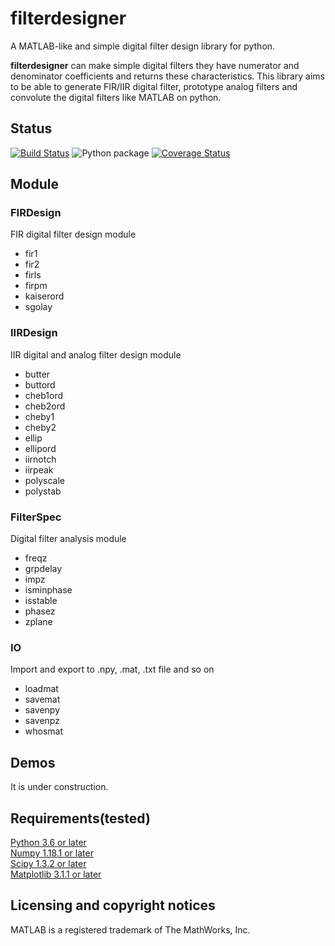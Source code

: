 # filterdesigner
A MATLAB-like and simple digital filter design library for python.  
  
**filterdesigner** can make simple digital filters they have numerator and denominator coefficients and returns these characteristics.
This library aims to be able to generate FIR/IIR digital filter, prototype analog filters and convolute the digital filters like MATLAB on python.  
  
  
## Status
[![Build Status](https://travis-ci.com/Y-F-Acoustics/filterdesigner.svg?branch=master)](https://travis-ci.com/Y-F-Acoustics/filterdesigner)
![Python package](https://github.com/Y-F-Acoustics/filterdesigner/workflows/Python%20package/badge.svg)
[![Coverage Status](https://coveralls.io/repos/github/Y-F-Acoustics/filterdesigner/badge.svg?branch=master)](https://coveralls.io/github/Y-F-Acoustics/filterdesigner?branch=master)
  
## Module
### FIRDesign
  FIR digital filter design module  
  - fir1  
  - fir2  
  - firls  
  - firpm  
  - kaiserord  
  - sgolay  
  
### IIRDesign
  IIR digital and analog filter design module  
  - butter  
  - buttord  
  - cheb1ord  
  - cheb2ord  
  - cheby1
  - cheby2
  - ellip  
  - ellipord  
  - iirnotch  
  - iirpeak  
  - polyscale  
  - polystab  
  
### FilterSpec
  Digital filter analysis module  
  - freqz  
  - grpdelay  
  - impz  
  - isminphase  
  - isstable  
  - phasez  
  - zplane
  
### IO
  Import and export to .npy, .mat, .txt file and so on  
  - loadmat  
  - savemat  
  - savenpy  
  - savenpz  
  - whosmat  
  
## Demos  
It is under construction.

## Requirements(tested)
[Python 3.6 or later](https://www.python.org/)  
[Numpy 1.18.1 or later](https://numpy.org/)  
[Scipy 1.3.2 or later](https://www.scipy.org/)  
[Matplotlib 3.1.1 or later](https://matplotlib.org/)  
  
## Licensing and copyright notices  
MATLAB is a registered trademark of The MathWorks, Inc.  

